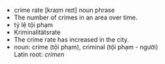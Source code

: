 - crime rate	[kraɪm reɪt]	noun phrase	
- The number of crimes in an area over time.
- tỷ lệ tội phạm
- Kriminalitätsrate
- The crime rate has increased in the city.
- noun: crime (tội phạm), criminal (tội phạm - người)	
Latin root: *crimen*